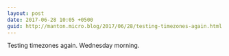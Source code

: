 ```yaml
---
layout: post
date: 2017-06-28 10:05 +0500
guid: http://manton.micro.blog/2017/06/28/testing-timezones-again.html
---
```

Testing timezones again. Wednesday morning.
